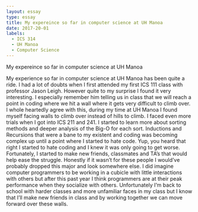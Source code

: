 ```yaml
---
layout: essay
type: essay
title: My expereince so far in computer science at UH Manoa
date: 2017-20-01
labels:
  - ICS 314
  - UH Manoa
  - Computer Science
---
```


My expereince so far in computer science at UH Manoa

My experience so far in computer science at UH Manoa has been quite a ride. I had a lot of doubts when I first attended my first ICS 111 class with professor Jason Leigh. However quite to my surprise I found it very interesting. I especially remember him telling us in class that we will reach a point in coding where we hit a wall where it gets very difficult to climb over. I whole heartedly agree with this, during my time at UH Manoa I found myself facing walls to climb over instead of hills to climb. I faced even more trials when I got into ICS 211 and 241. I started to learn more about sorting methods and deeper analysis of the Big-O for each sort. Inductions and Recursions that were a bane to my existent and coding was becoming complex up until a point where I started to hate code. Yup, you heard that right I started to hate coding and I knew it was only going to get worse. Fortunately, I started to make new friends, classmates and TA’s that would help ease the struggle. Honestly if it wasn’t for these people I would’ve probably dropped this major and look somewhere else. I did imagine computer programmers to be working in a cubicle with little interactions with others but after this past year I think programmers are at their peak performance when they socialize with others. Unfortunately I’m back to school with harder classes and more unfamiliar faces in my class but I know that I’ll make new friends in class and by working together we can move forward over these walls. 
